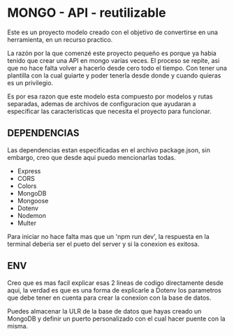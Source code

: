 # MONGO - API - reutilizable

Este es un proyecto modelo creado con el objetivo de convertirse en una herramienta, en un recurso practico.

La razón por la que comenzé este proyecto pequeño es porque ya habia tenido que crear una API en mongo varias veces. El proceso se repite, asi que no hace falta volver a hacerlo desde cero todo el tiempo. Con tener una plantilla con la cual guiarte y poder tenerla desde donde y cuando quieras es un privilegio.

Es por esa razon que este modelo esta compuesto por modelos y rutas separadas, ademas de archivos de configuracion que ayudaran a especificar las caracteristicas que necesita el proyecto para funcionar.

## DEPENDENCIAS

Las dependencias estan especificadas en el archivo package.json, sin embargo, creo que desde aqui puedo mencionarlas todas.
* Express
* CORS
* Colors
* MongoDB
* Mongoose
* Dotenv
* Nodemon
* Multer

Para iniciar no hace falta mas que un 'npm run dev', la respuesta en la terminal deberia ser el pueto del server y si la conexion es exitosa.

## ENV
Creo que es mas facil explicar esas 2 lineas de codigo directamente desde aqui, la verdad es que es una forma de explicarle a Dotenv los parametros que debe tener en cuenta para crear la conexion con la base de datos.

Puedes almacenar la ULR de la base de datos que hayas creado un MongoDB y definir un puerto personalizado con el cual hacer puente con la misma.
